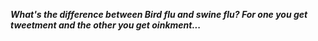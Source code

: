 _**What's the difference between Bird flu and swine flu? For one you get tweetment and the other you get oinkment...**_

